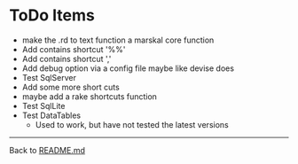 # ToDo Items

* make the .rd to text function a marskal core function
* Add contains shortcut '%%'
* Add contains shortcut ','
* Add debug option via a config file maybe like devise does
* Test SqlServer
* Add some more short cuts
* maybe add a rake shortcuts function
* Test SqlLite
* Test DataTables
    * Used to work, but have not tested the latest versions

---
Back to [README.md](../README.md)